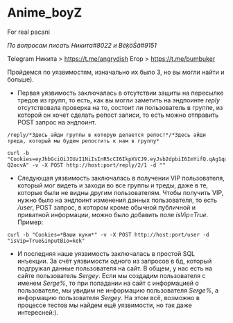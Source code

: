 # Anime_boyZ
For real pacani

*По вопросам писать Никита#8022 и BëḳöṠä#9151*

Telegram
Никита > https://t.me/angrydish
Егор > https://t.me/bumbuker

Пройдемся по уязвимостям, изначально их было 3, но вы могли найти и больше).

 + Первая уязвимость заключалась в отсутствии защиты на пересылке тредов из групп, то есть, как вы могли заметить на эндпоинте *reply* отсутствовала проверка на то, состоит ли пользователь в группе, из которой он хочет сделать репост записи, то есть можно отправить POST запрос на эндпоинт. 

```
/reply/*Здесь айди группы в которую делается репост*/*Здесь айди треда, который мы будем репостить к нам в группу*

curl -b "Cookies=eyJhbGciOiJIUzI1NiIsInR5cCI6IkpXVCJ9.eyJsb2dpbiI6ImYifQ.qAg1quQ9ElCS3QF_WI9UEY1GKLTcNtDHVl7o-Q2ocvA" -v -X POST http://host:port/reply/2/1 -d ""
```
 + Cледующая уязвимость заключалась в получении VIP пользователя, который мог видеть и заходи во все группы и треды, даже в те, которые были не видны другим пользователям. Чтобы получить VIP, нужно было на эндпоинт изменения данных пользователя, то есть */user*, POST запрос, в котором кроме обычной публичной и приватной информации, можно было добавить поле *isVip=True*. Пример:
```
curl -b "Cookies=*Ваши куки*" -v -X POST http://host:port/user -d "isVip=True&inputBio=kek"
```
 + И последняя наше уязвимость заключалась в простой SQL инъекции. За счёт уязвимости одного из запросов в бд, который подгружал данные пользователя на сайт. В общем, у нас есть на сайте пользователь *Sergey*. Если мы создадим пользователя с именем  *Serge%*, то при попадании на сайт с информацией о пользователе, мы увидим не информацию пользователя *Serge%*, а информацию пользователя *Sergey*. На этом всё, возможно в процессе тестов мы найдем ещё уязвимости, но так даже интересней:).
